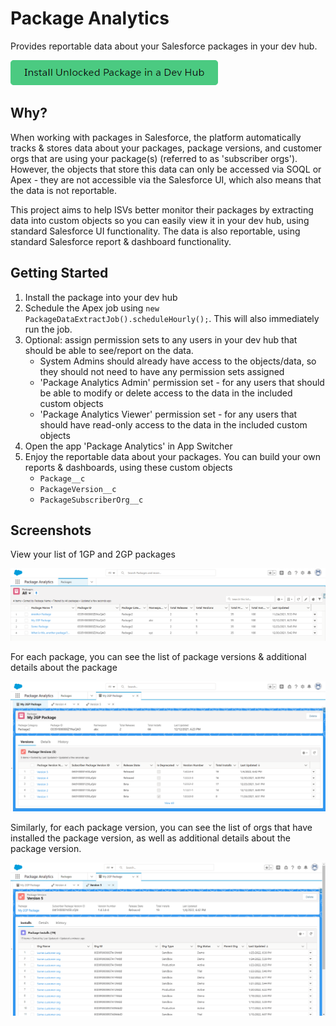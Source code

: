 # Package Analytics

Provides reportable data about your Salesforce packages in your dev hub.

[![Install Unlocked Package in a Dev Hub](./images/btn-install-unlocked-package-production.png)](https://login.salesforce.com/packaging/installPackage.apexp?p0=04t4x000000FEjUAAW)

## Why?

When working with packages in Salesforce, the platform automatically tracks & stores data about your packages, package versions, and customer orgs that are using your package(s) (referred to as 'subscriber orgs'). However, the objects that store this data can only be accessed via SOQL or Apex - they are not accessible via the Salesforce UI, which also means that the data is not reportable.

This project aims to help ISVs better monitor their packages by extracting data into custom objects so you can easily view it in your dev hub, using standard Salesforce UI functionality. The data is also reportable, using standard Salesforce report & dashboard functionality.

## Getting Started

1. Install the package into your dev hub
2. Schedule the Apex job using `new PackageDataExtractJob().scheduleHourly();`. This will also immediately run the job.
3. Optional: assign permission sets to any users in your dev hub that should be able to see/report on the data.
   - System Admins should already have access to the objects/data, so they should not need to have any permission sets assigned
   - 'Package Analytics Admin' permission set - for any users that should be able to modify or delete access to the data in the included custom objects
   - 'Package Analytics Viewer' permission set - for any users that should have read-only access to the data in the included custom objects
4. Open the app 'Package Analytics' in App Switcher
5. Enjoy the reportable data about your packages. You can build your own reports & dashboards, using these custom objects
   - `Package__c`
   - `PackageVersion__c`
   - `PackageSubscriberOrg__c`

## Screenshots

View your list of 1GP and 2GP packages

![Packages list view](/images/packages-tab.png)

For each package, you can see the list of package versions & additional details about the package

![Package detail page](/images/package-detail-page.png)

Similarly, for each package version, you can see the list of orgs that have installed the package version, as well as additional details about the package version.

![Package Version detail page](/images/package-version-detail-page.png)
